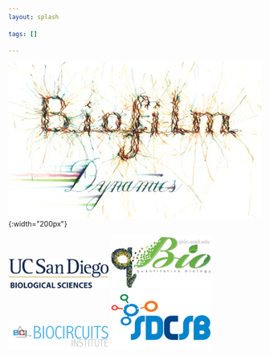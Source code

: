 ```yaml
---
layout: splash

tags: []

---
```


![](/assets/images/art/biofilm_dynamics.jpg){:width="200px"}

<p float="left">
  <img src="/assets/images/orgs/ucsd_biosciences.png" width="200" />
  <img src="/assets/images/orgs/qbio.png" width="200" />
  <img src="/assets/images/orgs/biocircuits_institute.png" width="200" />
  <img src="/assets/images/orgs/sdcsb.png" width="200" />

</p>

